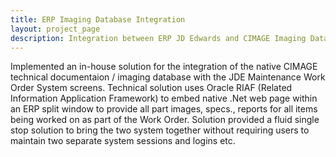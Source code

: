 ```yaml
---
title: ERP Imaging Database Integration
layout: project_page
description: Integration between ERP JD Edwards and CIMAGE Imaging Database. 
---
```


Implemented an in-house solution for the integration of the native CIMAGE technical documentaion / imaging database with the JDE Maintenance Work Order System screens. Technical solution uses Oracle RIAF (Related Information Application Framework) to embed native .Net web page within an ERP split window to provide all part images, specs., reports for all items being worked on as part of the Work Order. Solution provided a fluid single stop solution to bring the two system together without requiring users to maintain two separate system sessions and logins etc.